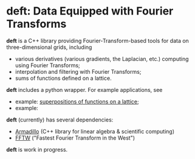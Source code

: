 # deft: Data Equipped with Fourier Transforms

**deft** is a C++ library providing Fourier-Transform-based tools for data on three-dimensional grids, including

  * various derivatives (various gradients, the Laplacian, etc.) computing using Fourier Transforms;
  * interpolation and filtering with Fourier Transforms;
  * sums of functions defined on a lattice.

**deft** includes a python wrapper. For example applications, see

  * example: [superpositions of functions on a lattice](/python/example.ipynb);
  * example: 

**deft** (currently) has several dependencies:

  * [Armadillo](http://arma.sourceforge.net/) (C++ library for linear algebra & scientific computing)
  * [FFTW](http://www.fftw.org/) ("Fastest Fourier Transform in the West")

**deft** is work in progress.
